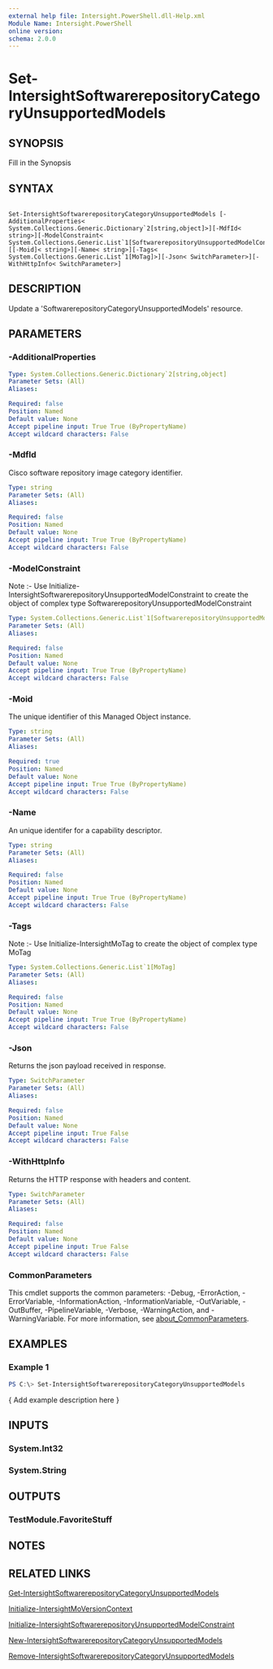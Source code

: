 ```yaml
---
external help file: Intersight.PowerShell.dll-Help.xml
Module Name: Intersight.PowerShell
online version:
schema: 2.0.0
---
```


# Set-IntersightSoftwarerepositoryCategoryUnsupportedModels

## SYNOPSIS
Fill in the Synopsis

## SYNTAX

```

Set-IntersightSoftwarerepositoryCategoryUnsupportedModels [-AdditionalProperties< System.Collections.Generic.Dictionary`2[string,object]>][-MdfId< string>][-ModelConstraint< System.Collections.Generic.List`1[SoftwarerepositoryUnsupportedModelConstraint]>][[-Moid]< string>][-Name< string>][-Tags< System.Collections.Generic.List`1[MoTag]>][-Json< SwitchParameter>][-WithHttpInfo< SwitchParameter>]

```

## DESCRIPTION
Update a &apos;SoftwarerepositoryCategoryUnsupportedModels&apos; resource.

## PARAMETERS

### -AdditionalProperties


```yaml
Type: System.Collections.Generic.Dictionary`2[string,object]
Parameter Sets: (All)
Aliases:

Required: false
Position: Named
Default value: None
Accept pipeline input: True True (ByPropertyName)
Accept wildcard characters: False
```

### -MdfId
Cisco software repository image category identifier.

```yaml
Type: string
Parameter Sets: (All)
Aliases:

Required: false
Position: Named
Default value: None
Accept pipeline input: True True (ByPropertyName)
Accept wildcard characters: False
```

### -ModelConstraint


Note :- Use Initialize-IntersightSoftwarerepositoryUnsupportedModelConstraint to create the object of complex type SoftwarerepositoryUnsupportedModelConstraint

```yaml
Type: System.Collections.Generic.List`1[SoftwarerepositoryUnsupportedModelConstraint]
Parameter Sets: (All)
Aliases:

Required: false
Position: Named
Default value: None
Accept pipeline input: True True (ByPropertyName)
Accept wildcard characters: False
```

### -Moid
The unique identifier of this Managed Object instance.

```yaml
Type: string
Parameter Sets: (All)
Aliases:

Required: true
Position: Named
Default value: None
Accept pipeline input: True True (ByPropertyName)
Accept wildcard characters: False
```

### -Name
An unique identifer for a capability descriptor.

```yaml
Type: string
Parameter Sets: (All)
Aliases:

Required: false
Position: Named
Default value: None
Accept pipeline input: True True (ByPropertyName)
Accept wildcard characters: False
```

### -Tags


Note :- Use Initialize-IntersightMoTag to create the object of complex type MoTag

```yaml
Type: System.Collections.Generic.List`1[MoTag]
Parameter Sets: (All)
Aliases:

Required: false
Position: Named
Default value: None
Accept pipeline input: True True (ByPropertyName)
Accept wildcard characters: False
```

### -Json
Returns the json payload received in response.

```yaml
Type: SwitchParameter
Parameter Sets: (All)
Aliases:

Required: false
Position: Named
Default value: None
Accept pipeline input: True False
Accept wildcard characters: False
```

### -WithHttpInfo
Returns the HTTP response with headers and content.

```yaml
Type: SwitchParameter
Parameter Sets: (All)
Aliases:

Required: false
Position: Named
Default value: None
Accept pipeline input: True False
Accept wildcard characters: False
```


### CommonParameters
This cmdlet supports the common parameters: -Debug, -ErrorAction, -ErrorVariable, -InformationAction, -InformationVariable, -OutVariable, -OutBuffer, -PipelineVariable, -Verbose, -WarningAction, and -WarningVariable. For more information, see [about_CommonParameters](http://go.microsoft.com/fwlink/?LinkID=113216).

## EXAMPLES

### Example 1
```powershell
PS C:\> Set-IntersightSoftwarerepositoryCategoryUnsupportedModels
```

{ Add example description here }

## INPUTS

### System.Int32

### System.String

## OUTPUTS

### TestModule.FavoriteStuff

## NOTES

## RELATED LINKS

[Get-IntersightSoftwarerepositoryCategoryUnsupportedModels](./Get-IntersightSoftwarerepositoryCategoryUnsupportedModels.md)

[Initialize-IntersightMoVersionContext](./Initialize-IntersightMoVersionContext.md)

[Initialize-IntersightSoftwarerepositoryUnsupportedModelConstraint](./Initialize-IntersightSoftwarerepositoryUnsupportedModelConstraint.md)

[New-IntersightSoftwarerepositoryCategoryUnsupportedModels](./New-IntersightSoftwarerepositoryCategoryUnsupportedModels.md)

[Remove-IntersightSoftwarerepositoryCategoryUnsupportedModels](./Remove-IntersightSoftwarerepositoryCategoryUnsupportedModels.md)
